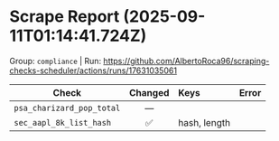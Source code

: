 # Scrape Report (2025-09-11T01:14:41.724Z)

Group: `compliance`  |  Run: https://github.com/AlbertoRoca96/scraping-checks-scheduler/actions/runs/17631035061

| Check | Changed | Keys | Error |
|---|:---:|:--|:--|
| `psa_charizard_pop_total` | — |  |  |
| `sec_aapl_8k_list_hash` | ✅ | hash, length |  |
